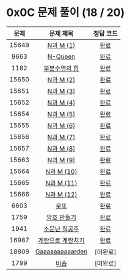 # 0x0C 문제 풀이 (18 / 20)

| 문제 | 문제 제목 | 정답 코드 |
| :--: | :--: | :--: |
| 15649 | [N과 M (1)](https://www.acmicpc.net/problem/15649) | [완료](./solutions/15649.cpp) |
| 9663 | [N-Queen](https://www.acmicpc.net/problem/9663) | [완료](./solutions/9663.cpp) |
| 1182 | [부분수열의 합](https://www.acmicpc.net/problem/1182) | [완료](./solutions/1182.cpp) |
| 15650 | [N과 M (2)](https://www.acmicpc.net/problem/15650) | [완료](./solutions/15650.cpp) |
| 15651 | [N과 M (3)](https://www.acmicpc.net/problem/15651) | [완료](./solutions/15651.cpp) |
| 15652 | [N과 M (4)](https://www.acmicpc.net/problem/15652) | [완료](./solutions/15652.cpp) |
| 15654 | [N과 M (5)](https://www.acmicpc.net/problem/15654) | [완료](./solutions/15654.cpp) |
| 15655 | [N과 M (6)](https://www.acmicpc.net/problem/15655) | [완료](./solutions/15655.cpp) |
| 15656 | [N과 M (7)](https://www.acmicpc.net/problem/15656) | [완료](./solutions/15656.cpp) |
| 15657 | [N과 M (8)](https://www.acmicpc.net/problem/15657) | [완료](./solutions/15657.cpp) |
| 15663 | [N과 M (9)](https://www.acmicpc.net/problem/15663) | [완료](./solutions/15663.cpp) |
| 15664 | [N과 M (10)](https://www.acmicpc.net/problem/15664) | [완료](./solutions/15664.cpp) |
| 15665 | [N과 M (11)](https://www.acmicpc.net/problem/15665) | [완료](./solutions/15665.cpp) |
| 15666 | [N과 M (12)](https://www.acmicpc.net/problem/15666) | [완료](./solutions/15666.cpp) |
| 6603 | [로또](https://www.acmicpc.net/problem/6603) | [완료](./solutions/6603.cpp) |
| 1759 | [암호 만들기](https://www.acmicpc.net/problem/1759) | [완료](./solutions/1759.cpp) |
| 1941 | [소문난 칠공주](https://www.acmicpc.net/problem/1941) | [완료](./solutions/1941.cpp) |
| 16987 | [계란으로 계란치기](https://www.acmicpc.net/problem/16987) | [완료](./solutions/16987.cpp) |
| 18809 | [Gaaaaaaaaaarden](https://www.acmicpc.net/problem/18809) | [미완료] |
| 1799 | [비숍](https://www.acmicpc.net/problem/1799) | [미완료] |
